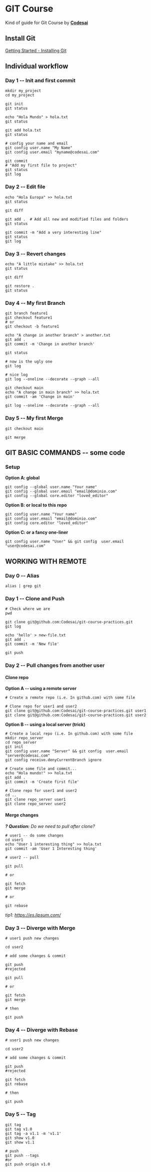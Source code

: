 # GIT Course

Kind of guide for Git Course by [**Codesai**](https://www.codesai.com)


## Install Git

[Getting Started - Installing Git](https://git-scm.com/book/en/v2/Getting-Started-Installing-Git)


## Individual workflow


### Day 1 -- Init and first commit

```shell
mkdir my_project
cd my_project

git init
git status

echo "Hola Mundo" > hola.txt
git status

git add hola.txt
git status

# config your name and email
git config user.name "My Name"
git config user.email "myname@codesai.com"

git commit
# "Add my first file to project"
git status
git log
```

### Day 2 -- Edit file

```shell
echo "Hola Europa" >> hola.txt
git status

git diff

git add .  # Add all new and modified files and folders
git status

git commit -m "Add a very interesting line"
git status
git log
```

### Day 3 -- Revert changes

```shell
echo "A little mistake" >> hola.txt
git status

git diff

git restore .
git status
```

### Day 4 -- My first Branch

```shell
git branch feature1
git checkout feature1
# or
git checkout -b feature1

echo "A change in another branch" > another.txt
git add . 
git commit -m 'Change in another branch'

git status

# now is the ugly one
git log

# nice log
git log --oneline --decorate --graph --all

git checkout main
echo "A change in main branch" >> hola.txt
git commit -am 'Change in main'

git log --oneline --decorate --graph --all
```


### Day 5 -- My first Merge

```shell
git checkout main

git merge
```


## GIT BASIC COMMANDS -- some code


### Setup

**Option A: global**
```shell
git config --global user.name "Your name"
git config --global user.email "email@dominio.com"
git config --global core.editor "loved_editor"
```

**Option B: or local to this repo**
```shell
git config user.name "Your name"
git config user.email "email@dominio.com"
git config core.editor "loved_editor"
```

**Option C: or a fancy one-liner** 
```shell
git config user.name "User" && git config  user.email "user@codesai.com"
```

## WORKING WITH REMOTE

### Day 0 -- Alias

```shell
alias | grep git
```


### Day 1 -- Clone and Push

```shell
# Check where we are
pwd

git clone git@github.com:Codesai/git-course-practices.git
git log

echo 'hello' > new-file.txt
git add .
git commit -m 'New file'

git push
```


### Day 2 -- Pull changes from another user

#### Clone repo

**Option A -- using a remote server**

```shell
# Create a remote repo (i.e. In github.com) with some file

# Clone repo for user1 and user2
git clone git@github.com:Codesai/git-course-practices.git user1
git clone git@github.com:Codesai/git-course-practices.git user2
```


**Option B -- using a local server (trick)**

```shell
# Create a local repo (i.e. In github.com) with some file
mkdir repo_server
cd repo_server
git init
git config user.name "Server" && git config  user.email "server@codesai.com"
git config receive.denyCurrentBranch ignore

# Create some file and commit...
echo "Hola mundo!" >> hola.txt
git add .
git commit -m 'Create first file'

# Clone repo for user1 and user2 
cd ..
git clone repo_server user1
git clone repo_server user2
```

#### Merge changes

_**? Question:** Do we need to pull after clone?_

```shell
# user1 -- do some changes
cd user1
echo "User 1 interesting thing" >> hola.txt
git commit -am 'User 1 Interesting thing'

# user2 -- pull

git pull

# or

git fetch
git merge

# or

git rebase
```

_tip1: https://es.lipsum.com/_


### Day 3 -- Diverge with Merge
```shell
# user1 push new changes 

cd user2

# add some changes & commit

git push
#rejected

git pull

# or

git fetch
git merge

# then

git push
```


### Day 4 -- Diverge with Rebase
```shell
# user1 push new changes 

cd user2

# add some changes & commit

git push
#rejected

git fetch
git rebase

# then

git push
```

### Day 5 -- Tag
```shell
git tag
git tag v1.0
git tag -a v1.1 -m 'v1.1'
git show v1.0
git show v1.1

# push
git push --tags
#or
git push origin v1.0
```
